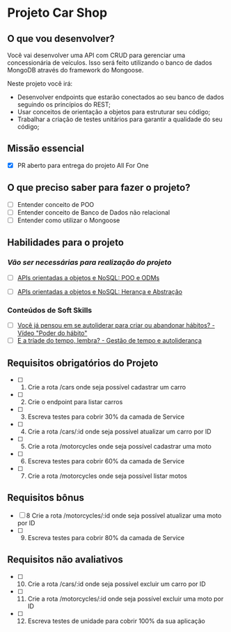 # Projeto Car Shop

## O que vou desenvolver?

Você vai desenvolver uma API com CRUD para gerenciar uma concessionária de veículos. Isso será feito utilizando o banco de dados MongoDB através do framework do Mongoose.

Neste projeto você irá:

- Desenvolver endpoints que estarão conectados ao seu banco de dados seguindo os princípios do REST;
- Usar conceitos de orientação a objetos para estruturar seu código;
- Trabalhar a criação de testes unitários para garantir a qualidade do seu código;

## Missão essencial

- [X] PR aberto para entrega do projeto All For One

## O que preciso saber para fazer o projeto?

- [ ] Entender conceito de POO
- [ ] Entender conceito de Banco de Dados não relacional
- [ ] Entender como utilizar o Mongoose

## Habilidades para o projeto

### _Vão ser necessárias para realização do projeto_

- [ ] [APIs orientadas a objetos e NoSQL: POO e ODMs](https://app.betrybe.com/learn/course/5e938f69-6e32-43b3-9685-c936530fd326/module/94d0e996-1827-4fbc-bc24-c99fb592925b/section/31fdf796-fb5a-4a3f-b1d5-4eadd0ab0147/day/fa158180-d0d0-40d7-83bf-ff7c0c983b10/lesson/453cd880-37f1-4e84-9d69-e31738083558)

- [ ] [APIs orientadas a objetos e NoSQL: Herança e Abstração](https://app.betrybe.com/learn/course/5e938f69-6e32-43b3-9685-c936530fd326/module/94d0e996-1827-4fbc-bc24-c99fb592925b/section/31fdf796-fb5a-4a3f-b1d5-4eadd0ab0147/day/d87d8c3f-23f2-429b-b571-265103e6418d/lesson/0ec9c610-f806-4ae2-9104-a982edbf632b)

### Conteúdos de Soft Skills

- [ ] [Você já pensou em se autoliderar para criar ou abandonar hábitos? - Vídeo "Poder do hábito"](https://www.youtube.com/watch?v=9BtrLf6PfYY)
- [ ] [E a tríade do tempo, lembra? - Gestão de tempo e autoliderança](https://app.betrybe.com/learn/course/5e938f69-6e32-43b3-9685-c936530fd326/module/2e0692c9-e226-4e95-860a-b4cad80e3c3c/section/13db8d8e-2dcb-44f1-badf-6616dabbef59/day/e85945dd-855e-47a5-839f-b51cc3fce70e/lesson/f34b3270-2341-48b0-b282-3611457aa0d6)

## Requisitos obrigatórios do Projeto

- [ ] 1. Crie a rota /cars onde seja possível cadastrar um carro
- [ ] 2. Crie o endpoint para listar carros
- [ ] 3. Escreva testes para cobrir 30% da camada de Service
- [ ] 4. Crie a rota /cars/:id onde seja possível atualizar um carro por ID
- [ ] 5. Crie a rota /motorcycles onde seja possível cadastrar uma moto
- [ ] 6. Escreva testes para cobrir 60% da camada de Service
- [ ] 7. Crie a rota /motorcycles onde seja possível listar motos

## Requisitos bônus

- [ ] 8 Crie a rota /motorcycles/:id onde seja possível atualizar uma moto por ID
- [ ] 9. Escreva testes para cobrir 80% da camada de Service

## Requisitos não avaliativos

- [ ] 10. Crie a rota /cars/:id onde seja possível excluir um carro por ID
- [ ] 11. Crie a rota /motorcycles/:id onde seja possível excluir uma moto por ID
- [ ] 12. Escreva testes de unidade para cobrir 100% da sua aplicação
